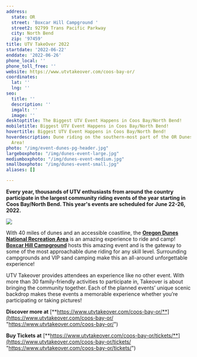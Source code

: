 ```yaml
---
address:
  state: OR
  street: 'Boxcar Hill Campground '
  street2: 92799 Trans Pacific Parkway
  city: North Bend
  zip: '97459'
title: UTV TakeOver 2022
startdate: '2022-06-22'
enddate: '2022-06-26'
phone_local: ''
phone_toll_free: ''
website: https://www.utvtakeover.com/coos-bay-or/
coordinates:
  lat: ''
  lng: ''
seo:
  title: ''
  description: ''
  imgalt: ''
  image: ''
desktoptitle: The Biggest UTV Event Happens in Coos Bay/North Bend!
mobiletitle: Biggest UTV Event Happens in Coos Bay/North Bend!
hovertitle: Biggest UTV Event Happens in Coos Bay/North Bend!
hoverdescription: Dune riding on the southern-most part of the OR Dunes Recreation
  Area!
photo: "/img/event-dunes-pg-header.jpg"
largeboxphoto: "/img/dunes-event-large.jpg"
mediumboxphoto: "/img/dunes-event-medium.jpg"
smallboxphoto: "/img/dunes-event-small.jpg"
aliases: []

---
```

**Every year, thousands of UTV enthusiasts from around the country participate in the largest community riding events of the year starting in Coos Bay/North Bend. This year's events are scheduled for June 22-26, 2022.**

![](/img/dunes-event-utv-logo-695.jpg)

With 40 miles of dunes and an accessible coastline, the [**Oregon Dunes National Recreation Area**](/untamed-dunes/) is an amazing experience to ride and camp! [**Boxcar Hill Campground**](https://boxcarhilloregon.com/) hosts this amazing event and is the gateway to some of the most approachable dune riding for any skill level. Surrounding campgrounds and VIP sand camping make this an all-around unforgettable experience!

UTV Takeover provides attendees an experience like no other event. With more than 30 family-friendly activities to participate in, Takeover is about bringing the community together. Each of the planned events’ unique scenic backdrop makes these events a memorable experience whether you’re participating or taking pictures!

**Discover more at** [**https://www.utvtakeover.com/coos-bay-or/**](https://www.utvtakeover.com/coos-bay-or/ "https://www.utvtakeover.com/coos-bay-or/")

**Buy Tickets at** [**https://www.utvtakeover.com/coos-bay-or/tickets/**](https://www.utvtakeover.com/coos-bay-or/tickets/ "https://www.utvtakeover.com/coos-bay-or/tickets/")